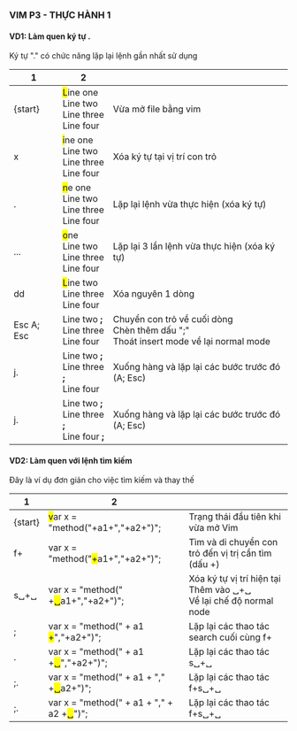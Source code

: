 ### VIM P3 - THỰC HÀNH 1

#### VD1: Làm quen ký tự .
Ký tự "." có chức năng lặp lại lệnh gần nhất sử dụng

| 1          | 2                                                       |                                                                                           |
| ---------- | ------------------------------------------------------- | ----------------------------------------------------------------------------------------- |
| {start}    | <span style="background-color:yellow">L</span>ine one<br>Line two<br>Line three<br>Line four     | Vừa mở file bằng vim                                                                      |
| x          | <span style="background-color:yellow">i</span>ne one<br>Line two<br>Line three<br>Line four      | Xóa ký tự tại vị trí con trỏ                                                              |
| .          | <span style="background-color:yellow">n</span>e one<br>Line two<br>Line three<br>Line four       | Lặp lại lệnh vừa thực hiện (xóa ký tự)                                                    |
| ...        | <span style="background-color:yellow">o</span>ne<br>Line two<br>Line three<br>Line four          | Lặp lại 3 lần lệnh vừa thực hiện (xóa ký tự)                                              |
| dd         | <span style="background-color:yellow">L</span>ine two<br>Line three<br>Line four                 | Xóa nguyên 1 dòng                                                                         |
| Esc A; Esc | Line two **;**<br>Line three<br>Line four               | Chuyển con trỏ về cuối dòng<br>Chèn thêm dấu ";"<br> Thoát insert mode về lại normal mode |
| j.         | Line two **;** <br>Line three **;**<br>Line four        | Xuống hàng và lặp lại các bước trước đó (A; Esc)                                          |
| j.         | Line two **;** <br>Line three **;**<br>Line four  **;** | Xuống hàng và lặp lại các bước trước đó (A; Esc)                                          |



#### VD2: Làm quen với lệnh tìm kiếm
Đây là ví dụ đơn giản cho việc tìm kiếm và thay thế

| 1         | 2                                                  |                                                                           |
| --------- | -------------------------------------------------- | ------------------------------------------------------------------------- |
| {start}   | <span style="background-color:yellow">v</span>ar x = "method("+a1+","+a2+")";         | Trạng thái đầu tiên khi vừa mở Vim                                        |
| f+        | var x = "method("<span style="background-color:yellow">+</span>a1+","+a2+")";        | Tìm và di chuyển con trỏ đến vị trị cần tìm (dấu +)                       |
| s␣+␣<Esc> | var x = "method(" +<span style="background-color:yellow">␣</span>a1+","+a2+")";       | Xóa ký tự vị trí hiện tại <br>Thêm vào ␣+␣ <br> Về lại chế độ normal node |
| ;         | var x = "method(" + a1 <span style="background-color:yellow">+</span>","+a2+")";      | Lặp lại các thao tác search cuối cùng f+                                  |
| .         | var x = "method(" + a1 +<span style="background-color:yellow">␣</span>","+a2+")";     | Lặp lại các thao tác s␣+␣<Esc>                                            |
| ;.        | var x = "method(" + a1 + "," +<span style="background-color:yellow">␣</span>a2+")";   | Lặp lại các thao tác f+s␣+␣<Esc>                                          |
| ;.        | var x = "method(" + a1 + "," + a2 +<span style="background-color:yellow">␣</span>")"; | Lặp lại các thao tác f+s␣+␣<Esc>                                          |
